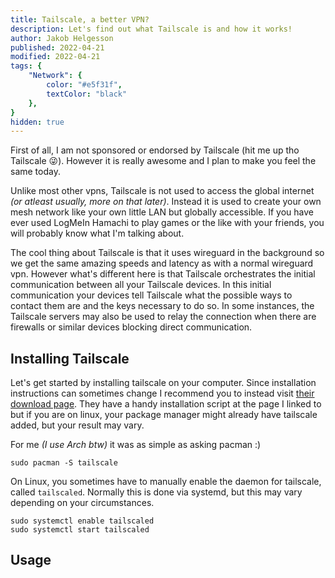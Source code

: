 ```yaml
---
title: Tailscale, a better VPN?
description: Let's find out what Tailscale is and how it works!
author: Jakob Helgesson
published: 2022-04-21
modified: 2022-04-21
tags: {
    "Network": {
        color: "#e5f31f",
        textColor: "black"
    },
}
hidden: true
---
```


<script lang="ts"> 
    import Profile from '$lib/components/Profile.svelte';
</script>

First of all, I am not sponsored or endorsed by Tailscale (hit me up tho Tailscale 😜). However it is really awesome and I plan to make you feel the same today.

Unlike most other vpns, Tailscale is not used to access the global internet *(or atleast usually, more on that later)*. Instead it is used to create your own mesh network like your own little LAN but globally accessible. If you have ever used LogMeIn Hamachi to play games or the like with your friends, you will probably know what I'm talking about.

The cool thing about Tailscale is that it uses wireguard in the background so we get the same amazing speeds and latency as with a normal wireguard vpn. However what's different here is that Tailscale orchestrates the initial communication between all your Tailscale devices. In this initial communication your devices tell Tailscale what the possible ways to contact them are and the keys necessary to do so. In some instances, the Tailscale servers may also be used to relay the connection when there are firewalls or similar devices blocking direct communication.

## Installing Tailscale

Let's get started by installing tailscale on your computer. Since installation instructions can sometimes change I recommend you to instead visit [their download page](https://tailscale.com/download/). They have a handy installation script at the page I linked to but if you are on linux, your package manager might already have tailscale added, but your result may vary.

For me *(I use Arch btw)* it was as simple as asking pacman :)

```shell
sudo pacman -S tailscale
```

On Linux, you sometimes have to manually enable the daemon for tailscale, called `tailscaled`. Normally this is done via systemd, but this may vary depending on your circumstances.

```shell
sudo systemctl enable tailscaled 
sudo systemctl start tailscaled
```

## Usage

